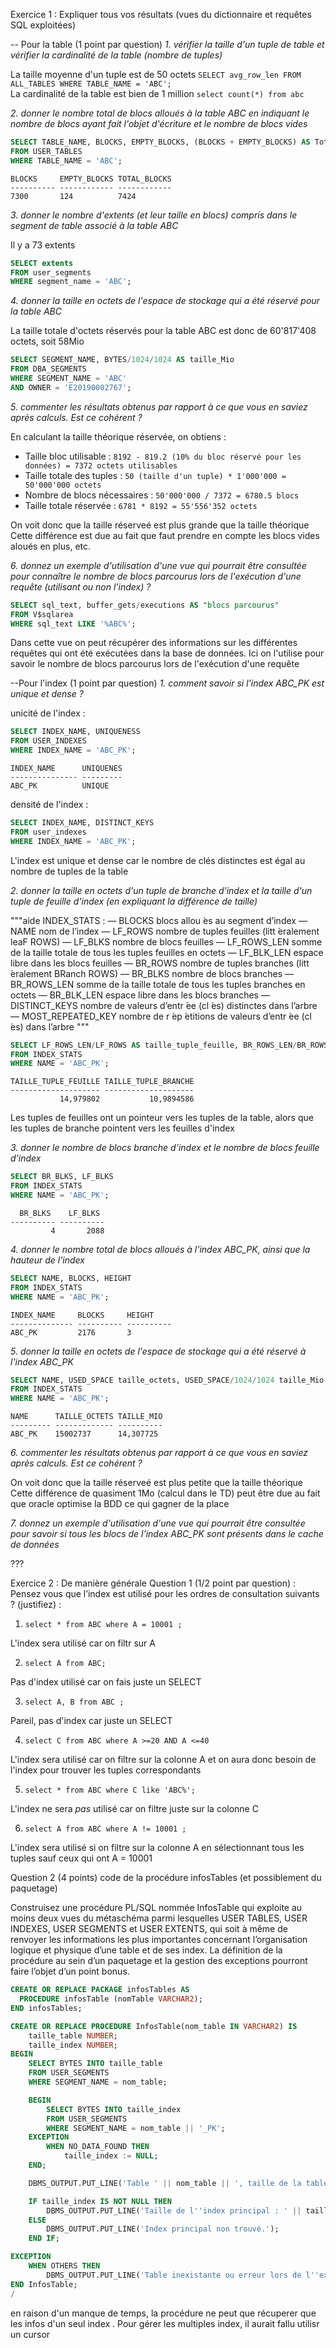 Exercice 1 : Expliquer tous vos résultats (vues du dictionnaire et requêtes SQL exploitées)


-- Pour la table (1 point par question)
_1. vérifier la taille d'un tuple de table et vérifier la cardinalité de la table (nombre de tuples)_

La taille moyenne d'un tuple est de 50 octets `SELECT avg_row_len FROM ALL_TABLES WHERE TABLE_NAME = 'ABC';`  
La cardinalité de la table est bien de 1 million `select count(*) from abc`

_2. donner le nombre total de blocs alloués à la table ABC en indiquant le nombre de blocs ayant fait l'objet d'écriture et le nombre de blocs vides_

```sql
SELECT TABLE_NAME, BLOCKS, EMPTY_BLOCKS, (BLOCKS + EMPTY_BLOCKS) AS Total_Blocks
FROM USER_TABLES
WHERE TABLE_NAME = 'ABC';
```
```
BLOCKS     EMPTY_BLOCKS TOTAL_BLOCKS
---------- ------------ ------------
7300       124          7424
```

_3. donner le nombre d'extents (et leur taille en blocs) compris dans le segment de table associé à la table ABC_ 

Il y a 73 extents
```sql
SELECT extents 
FROM user_segments 
WHERE segment_name = 'ABC';
```

_4. donner la taille en octets de l'espace de stockage qui a été réservé pour la table ABC_

La taille totale d'octets réservés pour la table ABC est donc de 60'817'408 octets, soit 58Mio

```sql
SELECT SEGMENT_NAME, BYTES/1024/1024 AS taille_Mio
FROM DBA_SEGMENTS
WHERE SEGMENT_NAME = 'ABC'
AND OWNER = 'E20190002767';
```

_5. commenter les résultats obtenus par rapport à ce que vous en saviez après calculs. Est ce cohérent ?_  

En calculant la taille théorique réservée, on obtiens :  
- Taille bloc utilisable : `8192 - 819.2 (10% du bloc réservé pour les données) = 7372 octets utilisables`
- Taille totale des tuples : `50 (taille d'un tuple) * 1'000'000 = 50'000'000 octets`
- Nombre de blocs nécessaires : `50'000'000 / 7372 = 6780.5 blocs`
- Taille totale réservée : `6781 * 8192 = 55'556'352 octets`

On voit donc que la taille réserveé est plus grande que la taille théorique
Cette différence est due au fait que faut prendre en compte les blocs vides aloués en plus, etc.

_6. donnez un exemple d'utilisation d'une vue qui pourrait être consultée pour connaître le nombre de blocs parcourus lors de l'exécution d'une requête (utilisant ou non l'index) ?_

```sql
SELECT sql_text, buffer_gets/executions AS "blocs parcourus"
FROM V$sqlarea
WHERE sql_text LIKE '%ABC%';
```

Dans cette vue on peut récupérer des informations sur les différentes requêtes qui ont été exécutées dans la base de données. Ici on l'utilise pour savoir le nombre de blocs parcourus lors de l'exécution d'une requête


--Pour l'index (1 point par question)
_1. comment savoir si l'index ABC_PK est unique et dense ?_  

unicité de l'index :
```sql
SELECT INDEX_NAME, UNIQUENESS
FROM USER_INDEXES
WHERE INDEX_NAME = 'ABC_PK';
```
```
INDEX_NAME      UNIQUENES 
--------------- ---------
ABC_PK          UNIQUE    
```

densité de l'index : 
```sql
SELECT INDEX_NAME, DISTINCT_KEYS
FROM user_indexes
WHERE INDEX_NAME = 'ABC_PK';
```

L'index est unique et dense car le nombre de clés distinctes est égal au nombre de tuples de la table


_2. donner la taille en octets d'un tuple de branche d'index et la taille d'un tuple de feuille d'index (en expliquant la différence de taille)_  

"""aide
 INDEX_STATS :
— BLOCKS blocs allou ́es au segment d’index
— NAME nom de l’index
— LF_ROWS nombre de tuples feuilles (litt ́eralement leaF ROWS)
— LF_BLKS nombre de blocs feuilles
— LF_ROWS_LEN somme de la taille totale de tous les tuples feuilles en octets
— LF_BLK_LEN espace libre dans les blocs feuilles
— BR_ROWS nombre de tuples branches (litt ́eralement BRanch ROWS)
— BR_BLKS nombre de blocs branches
— BR_ROWS_LEN somme de la taille totale de tous les tuples branches en octets
— BR_BLK_LEN espace libre dans les blocs branches
— DISTINCT_KEYS nombre de valeurs d’entr ́ee (cl ́es) distinctes dans l’arbre
— MOST_REPEATED_KEY nombre de r ́ep ́etitions de valeurs d’entr ́ee (cl ́es) dans l’arbre
"""

```sql
SELECT LF_ROWS_LEN/LF_ROWS AS taille_tuple_feuille, BR_ROWS_LEN/BR_ROWS AS taille_tuple_branche
FROM INDEX_STATS
WHERE NAME = 'ABC_PK';
```
```
TAILLE_TUPLE_FEUILLE TAILLE_TUPLE_BRANCHE
-------------------- --------------------
           14,979802           10,9894586
```

Les tuples de feuilles ont un pointeur vers les tuples de la table, alors que les tuples de branche pointent vers les feuilles d'index

_3. donner le nombre de blocs branche d'index et le nombre de blocs feuille d'index_  

```sql
SELECT BR_BLKS, LF_BLKS
FROM INDEX_STATS
WHERE NAME = 'ABC_PK';
```
```
  BR_BLKS    LF_BLKS
---------- ----------
         4       2088
```


_4. donner le nombre total de blocs alloués à l'index ABC_PK, ainsi que la hauteur de l'index_  

```sql
SELECT NAME, BLOCKS, HEIGHT
FROM INDEX_STATS
WHERE NAME = 'ABC_PK';
```
```
INDEX_NAME     BLOCKS     HEIGHT
-------------- ---------- ----------
ABC_PK         2176       3
```

_5. donner la taille en octets de l'espace de stockage qui a été réservé à l'index ABC\_PK_   

```sql
SELECT NAME, USED_SPACE taille_octets, USED_SPACE/1024/1024 taille_Mio
FROM INDEX_STATS
WHERE NAME = 'ABC_PK';
```
```
NAME      TAILLE_OCTETS TAILLE_MIO
--------- ------------- ----------
ABC_PK    15002737      14,307725
```

_6. commenter les résultats obtenus par rapport à ce que vous en saviez après calculs. Est ce cohérent ?_  

On voit donc que la taille réserveé est plus petite que la taille théorique
Cette différence de quasiment 1Mo (calcul dans le TD) peut être due au fait que oracle optimise la BDD ce qui gagner de la place

_7. donnez un exemple d'utilisation d'une vue qui pourrait être consultée pour savoir si tous les blocs de l'index ABC_PK sont présents dans le cache de données_  

???

Exercice 2 : De manière générale
Question 1  (1/2 point par question) : Pensez vous que l’index est utilisé pour les ordres de consultation suivants ? (justifiez) :
1. `select * from ABC where A = 10001 ;` 

L'index sera utilisé car on filtr sur A

2. `select A from ABC;`

Pas d'index utilisé car on fais juste un SELECT

3. `select A, B from ABC ;`

Pareil, pas d'index car juste un SELECT

4. `select C from ABC where A >=20 AND A <=40`

L'index sera utilisé car on filtre sur la colonne A et on aura donc besoin de l'index pour trouver les tuples correspondants

5. `select * from ABC where C like 'ABC%';`

L'index ne sera *pas* utilisé car on filtre juste sur la colonne C

6. `select A from ABC where A != 10001 ;`

L'index sera utilisé si on filtre sur la colonne A en sélectionnant tous les tuples sauf ceux qui ont A = 10001

Question 2 (4 points)
code de la procédure infosTables (et possiblement du paquetage) 

Construisez une procédure PL/SQL nommée InfosTable qui exploite au moins deux vues du métaschéma parmi lesquelles USER TABLES, USER INDEXES, USER SEGMENTS et USER EXTENTS, qui soit à même de renvoyer les informations les plus importantes concernant l’organisation logique et physique d’une table et de ses index. La définition de la procédure au sein d’un paquetage et la gestion des exceptions pourront faire l’objet d’un point bonus.

```sql
CREATE OR REPLACE PACKAGE infosTables AS
  PROCEDURE infosTable (nomTable VARCHAR2);
END infosTables;
```

```sql
CREATE OR REPLACE PROCEDURE InfosTable(nom_table IN VARCHAR2) IS
    taille_table NUMBER;
    taille_index NUMBER;
BEGIN
    SELECT BYTES INTO taille_table
    FROM USER_SEGMENTS
    WHERE SEGMENT_NAME = nom_table;

    BEGIN
        SELECT BYTES INTO taille_index
        FROM USER_SEGMENTS
        WHERE SEGMENT_NAME = nom_table || '_PK';
    EXCEPTION
        WHEN NO_DATA_FOUND THEN
            taille_index := NULL;
    END;

    DBMS_OUTPUT.PUT_LINE('Table ' || nom_table || ', taille de la table : ' || taille_table || ' octets');

    IF taille_index IS NOT NULL THEN
        DBMS_OUTPUT.PUT_LINE('Taille de l''index principal : ' || taille_index || ' octets');
    ELSE
        DBMS_OUTPUT.PUT_LINE('Index principal non trouvé.');
    END IF;

EXCEPTION
    WHEN OTHERS THEN
        DBMS_OUTPUT.PUT_LINE('Table inexistante ou erreur lors de l''exécution de la procédure.');
END InfosTable;
/
```

en raison d'un manque de temps, la procédure ne peut que récuperer que les infos d'un seul index . Pour gérer les multiples index, il aurait fallu utilisr un cursor